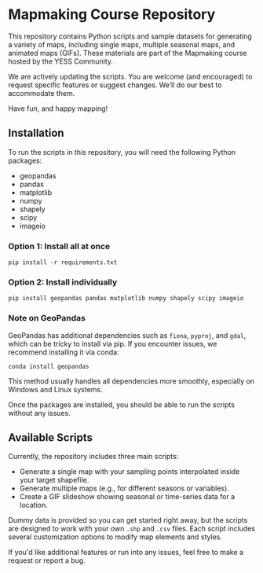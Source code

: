 # Mapmaking Course Repository

This repository contains Python scripts and sample datasets for generating a variety of maps, including single maps, multiple seasonal maps, and animated maps (GIFs). These materials are part of the Mapmaking course hosted by the YESS Community.

We are actively updating the scripts. You are welcome (and encouraged) to request specific features or suggest changes. We’ll do our best to accommodate them.

Have fun, and happy mapping!

## Installation

To run the scripts in this repository, you will need the following Python packages:

- geopandas  
- pandas  
- matplotlib  
- numpy  
- shapely  
- scipy  
- imageio  

### Option 1: Install all at once

`pip install -r requirements.txt`

### Option 2: Install individually

`pip install geopandas pandas matplotlib numpy shapely scipy imageio`

### Note on GeoPandas

GeoPandas has additional dependencies such as `fiona`, `pyproj`, and `gdal`, which can be tricky to install via pip. If you encounter issues, we recommend installing it via conda:

`conda install geopandas`

This method usually handles all dependencies more smoothly, especially on Windows and Linux systems.

Once the packages are installed, you should be able to run the scripts without any issues.

## Available Scripts

Currently, the repository includes three main scripts:

- Generate a single map with your sampling points interpolated inside your target shapefile.
- Generate multiple maps (e.g., for different seasons or variables).
- Create a GIF slideshow showing seasonal or time-series data for a location.

Dummy data is provided so you can get started right away, but the scripts are designed to work with your own `.shp` and `.csv` files. Each script includes several customization options to modify map elements and styles.

If you'd like additional features or run into any issues, feel free to make a request or report a bug.
